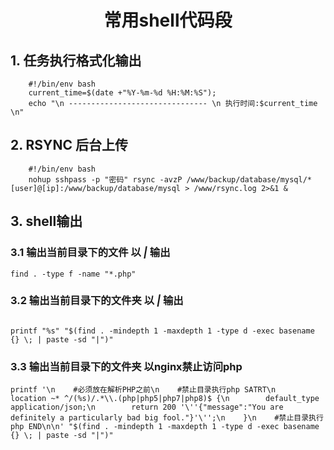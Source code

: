 # <center>常用shell代码段</center>

## 1. 任务执行格式化输出
```shell
    #!/bin/env bash
    current_time=$(date +"%Y-%m-%d %H:%M:%S"); 
    echo "\n ------------------------------- \n 执行时间:$current_time \n"
```

## 2. RSYNC 后台上传
```shell
    #!/bin/env bash
    nohup sshpass -p "密码" rsync -avzP /www/backup/database/mysql/* [user]@[ip]:/www/backup/database/mysql > /www/rsync.log 2>&1 &
```

## 3. shell输出
### 3.1 输出当前目录下的文件 以 *|* 输出
```shell
find . -type f -name "*.php"
```
### 3.2 输出当前目录下的文件夹 以 *|* 输出
```shell

printf "%s" "$(find . -mindepth 1 -maxdepth 1 -type d -exec basename {} \; | paste -sd "|")"
```
### 3.3 输出当前目录下的文件夹 以nginx禁止访问php
```shell
printf '\n    #必须放在解析PHP之前\n    #禁止目录执行php SATRT\n    location ~* ^/(%s)/.*\\.(php|php5|php7|php8)$ {\n        default_type application/json;\n        return 200 '\''{"message":"You are definitely a particularly bad big fool."}'\'';\n    }\n    #禁止目录执行php END\n\n' "$(find . -mindepth 1 -maxdepth 1 -type d -exec basename {} \; | paste -sd "|")"
```


